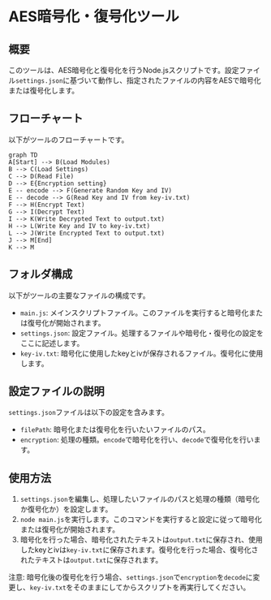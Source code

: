 # AES暗号化・復号化ツール

## 概要
このツールは、AES暗号化と復号化を行うNode.jsスクリプトです。設定ファイル`settings.json`に基づいて動作し、指定されたファイルの内容をAESで暗号化または復号化します。

## フローチャート
以下がツールのフローチャートです。

```mermaid
graph TD
A[Start] --> B(Load Modules)
B --> C(Load Settings)
C --> D(Read File)
D --> E{Encryption setting}
E -- encode --> F(Generate Random Key and IV)
E -- decode --> G(Read Key and IV from key-iv.txt)
F --> H(Encrypt Text)
G --> I(Decrypt Text)
I --> K(Write Decrypted Text to output.txt)
H --> L(Write Key and IV to key-iv.txt)
L --> J(Write Encrypted Text to output.txt)
J --> M[End]
K --> M
```

## フォルダ構成
以下がツールの主要なファイルの構成です。

- `main.js`: メインスクリプトファイル。このファイルを実行すると暗号化または復号化が開始されます。
- `settings.json`: 設定ファイル。処理するファイルや暗号化・復号化の設定をここに記述します。
- `key-iv.txt`: 暗号化に使用したkeyとivが保存されるファイル。復号化に使用します。

## 設定ファイルの説明
`settings.json`ファイルは以下の設定を含みます。

- `filePath`: 暗号化または復号化を行いたいファイルのパス。
- `encryption`: 処理の種類。`encode`で暗号化を行い、`decode`で復号化を行います。

## 使用方法
1. `settings.json`を編集し、処理したいファイルのパスと処理の種類（暗号化か復号化か）を設定します。
2. `node main.js`を実行します。このコマンドを実行すると設定に従って暗号化または復号化が開始されます。
3. 暗号化を行った場合、暗号化されたテキストは`output.txt`に保存され、使用したkeyとivは`key-iv.txt`に保存されます。復号化を行った場合、復号化されたテキストは`output.txt`に保存されます。

注意: 暗号化後の復号化を行う場合、`settings.json`で`encryption`を`decode`に変更し、`key-iv.txt`をそのままにしてからスクリプトを再実行してください。
